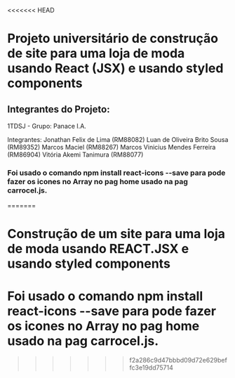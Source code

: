 <<<<<<< HEAD
# Projeto universitário de construção de site para uma loja de moda usando React (JSX) e usando styled components

## Integrantes do Projeto:
1TDSJ - Grupo: Panace I.A.

Integrantes:
Jonathan Felix de Lima (RM88082)
Luan de Oliveira Brito Sousa (RM89352)
Marcos Maciel (RM88267)
Marcos Vinicius Mendes Ferreira (RM86904)
Vitória Akemi Tanimura (RM88077)

### Foi usado o comando  npm install react-icons --save para pode fazer os icones no Array no pag home usado na pag carrocel.js.
=======
# Construção de um site para uma loja de moda usando REACT.JSX e usando styled components

# Foi usado o comando  npm install react-icons --save para pode fazer os icones no Array no pag home usado na pag carrocel.js.
>>>>>>> f2a286c9d47bbbd09d72e629beffc3e19dd75714
